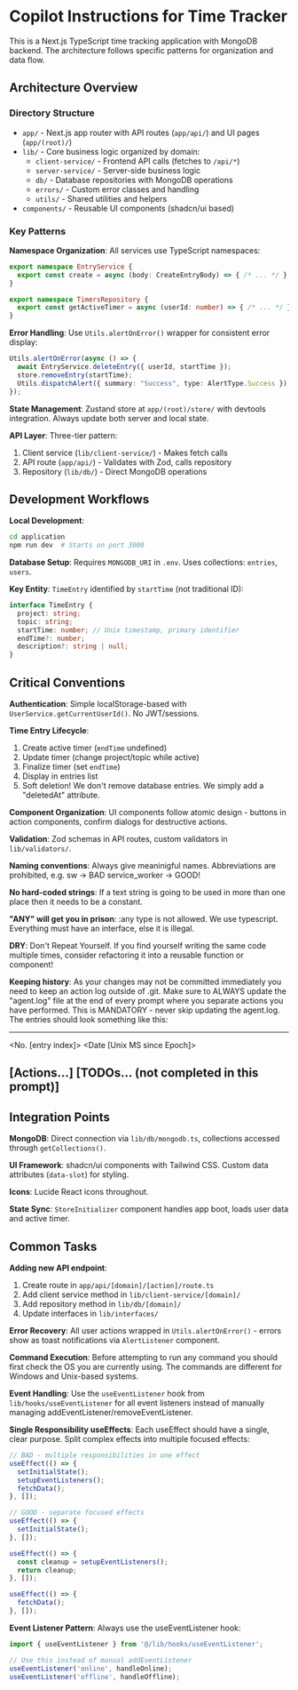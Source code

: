 # Copilot Instructions for Time Tracker

This is a Next.js TypeScript time tracking application with MongoDB backend. The architecture follows specific patterns for organization and data flow.

## Architecture Overview

### Directory Structure
- `app/` - Next.js app router with API routes (`app/api/`) and UI pages (`app/(root)/`)  
- `lib/` - Core business logic organized by domain:
  - `client-service/` - Frontend API calls (fetches to `/api/*`)
  - `server-service/` - Server-side business logic  
  - `db/` - Database repositories with MongoDB operations
  - `errors/` - Custom error classes and handling
  - `utils/` - Shared utilities and helpers
- `components/` - Reusable UI components (shadcn/ui based)

### Key Patterns

**Namespace Organization**: All services use TypeScript namespaces:
```typescript
export namespace EntryService {
  export const create = async (body: CreateEntryBody) => { /* ... */ }
}

export namespace TimersRepository {
  export const getActiveTimer = async (userId: number) => { /* ... */ }
}
```

**Error Handling**: Use `Utils.alertOnError()` wrapper for consistent error display:
```typescript
Utils.alertOnError(async () => {
  await EntryService.deleteEntry({ userId, startTime });
  store.removeEntry(startTime);
  Utils.dispatchAlert({ summary: "Success", type: AlertType.Success });
});
```

**State Management**: Zustand store at `app/(root)/store/` with devtools integration. Always update both server and local state.

**API Layer**: Three-tier pattern:
1. Client service (`lib/client-service/`) - Makes fetch calls
2. API route (`app/api/`) - Validates with Zod, calls repository  
3. Repository (`lib/db/`) - Direct MongoDB operations

## Development Workflows

**Local Development**:
```bash
cd application
npm run dev  # Starts on port 3000
```

**Database Setup**: Requires `MONGODB_URI` in `.env`. Uses collections: `entries`, `users`.

**Key Entity**: `TimeEntry` identified by `startTime` (not traditional ID):
```typescript
interface TimeEntry {
  project: string;
  topic: string; 
  startTime: number; // Unix timestamp, primary identifier
  endTime?: number;
  description?: string | null;
}
```

## Critical Conventions

**Authentication**: Simple localStorage-based with `UserService.getCurrentUserId()`. No JWT/sessions.

**Time Entry Lifecycle**:
1. Create active timer (`endTime` undefined)
2. Update timer (change project/topic while active)
3. Finalize timer (set `endTime`)
4. Display in entries list
5. Soft deletion! We don't remove database entries. We simply add a "deletedAt" attribute.

**Component Organization**: UI components follow atomic design - buttons in action components, confirm dialogs for destructive actions.

**Validation**: Zod schemas in API routes, custom validators in `lib/validators/`.


**Naming conventions**: Always give meaninigful names. Abbreviations are prohibited, 
  e.g. 
  sw -> BAD
  service_worker -> GOOD!

**No hard-coded strings**: If a text string is going to be used in more than one place then it needs to be a constant.

**"ANY" will get you in prison**: :any type is not allowed. We use typescript. Everything must have an interface, else it is illegal.

**DRY**: Don't Repeat Yourself. If you find yourself writing the same code multiple times, consider refactoring it into a reusable function or component!

**Keeping history**: As your changes may not be committed immediately you need to keep an action log outside of .git. Make sure to ALWAYS update the "agent.log" file at the end of every prompt where you separate actions you have performed. This is MANDATORY - never skip updating the agent.log. The entries should look something like this:

---
<No. [entry index]> <Date [Unix MS since Epoch]>

[Actions...]
[TODOs... (not completed in this prompt)]
---

## Integration Points

**MongoDB**: Direct connection via `lib/db/mongodb.ts`, collections accessed through `getCollections()`.

**UI Framework**: shadcn/ui components with Tailwind CSS. Custom data attributes (`data-slot`) for styling.

**Icons**: Lucide React icons throughout.

**State Sync**: `StoreInitializer` component handles app boot, loads user data and active timer.

## Common Tasks

**Adding new API endpoint**:
1. Create route in `app/api/[domain]/[action]/route.ts`
2. Add client service method in `lib/client-service/[domain]/`
3. Add repository method in `lib/db/[domain]/`
4. Update interfaces in `lib/interfaces/`

**Error Recovery**: All user actions wrapped in `Utils.alertOnError()` - errors show as toast notifications via `AlertListener` component.

**Command Execution**: Before attempting to run any command you should first check the OS you are currently using. The commands are different for Windows and Unix-based systems.

**Event Handling**: Use the `useEventListener` hook from `lib/hooks/useEventListener` for all event listeners instead of manually managing addEventListener/removeEventListener.

**Single Responsibility useEffects**: Each useEffect should have a single, clear purpose. Split complex effects into multiple focused effects:
```typescript
// BAD - multiple responsibilities in one effect
useEffect(() => {
  setInitialState();
  setupEventListeners();
  fetchData();
}, []);

// GOOD - separate focused effects
useEffect(() => {
  setInitialState();
}, []);

useEffect(() => {
  const cleanup = setupEventListeners();
  return cleanup;
}, []);

useEffect(() => {
  fetchData();
}, []);
```

**Event Listener Pattern**: Always use the useEventListener hook:
```typescript
import { useEventListener } from '@/lib/hooks/useEventListener';

// Use this instead of manual addEventListener
useEventListener('online', handleOnline);
useEventListener('offline', handleOffline);
```
